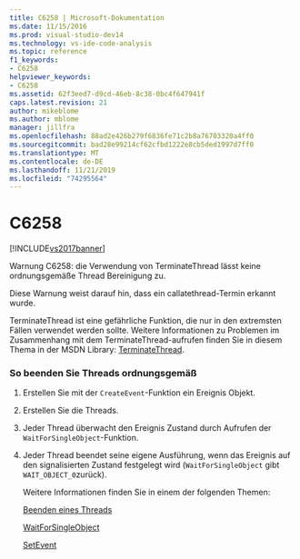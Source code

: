 ```yaml
---
title: C6258 | Microsoft-Dokumentation
ms.date: 11/15/2016
ms.prod: visual-studio-dev14
ms.technology: vs-ide-code-analysis
ms.topic: reference
f1_keywords:
- C6258
helpviewer_keywords:
- C6258
ms.assetid: 62f3eed7-d9cd-46eb-8c38-0bc4f647941f
caps.latest.revision: 21
author: mikeblome
ms.author: mblome
manager: jillfra
ms.openlocfilehash: 88ad2e426b279f6836fe71c2b8a76703320a4ff0
ms.sourcegitcommit: bad28e99214cf62cfbd1222e8cb5ded1997d7ff0
ms.translationtype: MT
ms.contentlocale: de-DE
ms.lasthandoff: 11/21/2019
ms.locfileid: "74295564"
---
```

# <a name="c6258"></a>C6258
[!INCLUDE[vs2017banner](../includes/vs2017banner.md)]

Warnung C6258: die Verwendung von TerminateThread lässt keine ordnungsgemäße Thread Bereinigung zu.  
  
 Diese Warnung weist darauf hin, dass ein callatethread-Termin erkannt wurde.  
  
 TerminateThread ist eine gefährliche Funktion, die nur in den extremsten Fällen verwendet werden sollte. Weitere Informationen zu Problemen im Zusammenhang mit dem TerminateThread-aufrufen finden Sie in diesem Thema in der MSDN Library: [TerminateThread](https://go.microsoft.com/fwlink/?LinkId=150233).  
  
### <a name="to-properly-terminate-threads"></a>So beenden Sie Threads ordnungsgemäß  
  
1. Erstellen Sie mit der `CreateEvent`-Funktion ein Ereignis Objekt.  
  
2. Erstellen Sie die Threads.  
  
3. Jeder Thread überwacht den Ereignis Zustand durch Aufrufen der `WaitForSingleObject`-Funktion.  
  
4. Jeder Thread beendet seine eigene Ausführung, wenn das Ereignis auf den signalisierten Zustand festgelegt wird (`WaitForSingleObject` gibt `WAIT_OBJECT_0`zurück).  
  
   Weitere Informationen finden Sie in einem der folgenden Themen:  
  
   [Beenden eines Threads](https://go.microsoft.com/fwlink/?LinkId=150234)  
  
   [WaitForSingleObject](https://go.microsoft.com/fwlink/?LinkId=150235)  
  
   [SetEvent](https://go.microsoft.com/fwlink/?LinkId=150232)
